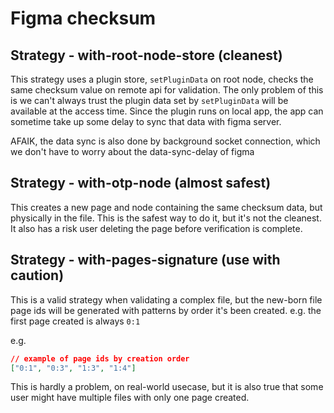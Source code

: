 # Figma checksum

## Strategy - with-root-node-store (cleanest)

This strategy uses a plugin store, `setPluginData` on root node, checks the same checksum value on remote api for validation. The only problem of this is we can't always trust the plugin data set by `setPluginData` will be available at the access time. Since the plugin runs on local app, the app can sometime take up some delay to sync that data with figma server.

AFAIK, the data sync is also done by background socket connection, which we don't have to worry about the data-sync-delay of figma

## Strategy - with-otp-node (almost safest)

This creates a new page and node containing the same checksum data, but physically in the file. This is the safest way to do it, but it's not the cleanest. It also has a risk user deleting the page before verification is complete.

## Strategy - with-pages-signature (use with caution)

This is a valid strategy when validating a complex file, but the new-born file page ids will be generated with patterns by order it's been created. e.g. the first page created is always `0:1`

e.g.

```json
// example of page ids by creation order
["0:1", "0:3", "1:3", "1:4"]
```

This is hardly a problem, on real-world usecase, but it is also true that some user might have multiple files with only one page created.
